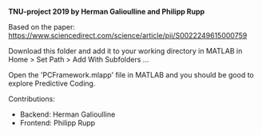 **TNU-project 2019 by Herman Galioulline and Philipp Rupp**

Based on the paper: https://www.sciencedirect.com/science/article/pii/S0022249615000759

Download this folder and add it to your working directory in MATLAB 
in Home > Set Path > Add With Subfolders ...

Open the 'PCFramework.mlapp' file in MATLAB and you should be 
good to explore Predictive Coding. 


Contributions:
- Backend: Herman Galioulline
- Frontend: Philipp Rupp
